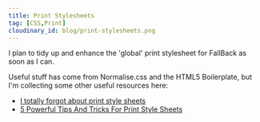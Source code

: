 ```yaml
---
title: Print Stylesheets
tag: [CSS,Print]
cloudinary_id: blog/print-stylesheets.png
---
```

I plan to tidy up and enhance the 'global' print stylesheet for FallBack as soon as I can.

Useful stuff has come from Normalise.css and the HTML5 Boilerplate, but I'm collecting some other useful resources here:

* [I totally forgot about print style sheets](https://uxdesign.cc/i-totally-forgot-about-print-style-sheets-f1e6604cfd6#.xrqa55o8m)
* [5 Powerful Tips And Tricks For Print Style Sheets](https://www.smashingmagazine.com/2013/03/tips-and-tricks-for-print-style-sheets/)
